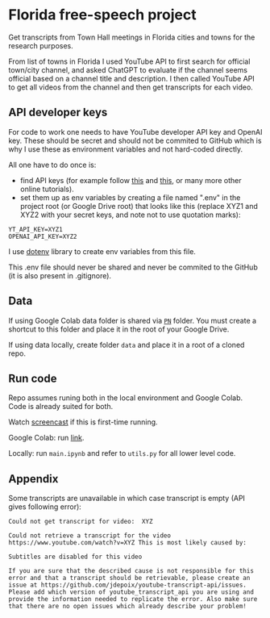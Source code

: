 # Florida free-speech project

Get transcripts from Town Hall meetings in Florida cities and towns for the research purposes. 

From list of towns in Florida I used YouTube API to first search for official town/city channel, and asked ChatGPT to evaluate if the channel seems official based on a channel title and description. I then called YouTube API to get all videos from the channel and then get transcripts for each video.

## API developer keys

For code to work one needs to have YouTube developer API key and OpenAI key. These should be secret and should not be commited to GitHub which is why I use these as environment variables and not hard-coded directly.

All one have to do once is:
- find API keys (for example follow [this](https://docs.themeum.com/tutor-lms/tutorials/get-youtube-api-key/) and [this](https://whatsthebigdata.com/how-to-get-openai-api-key/), or many more other online tutorials).
- set them up as env variables by creating a file named ".env" in the project root (or Google Drive root) that looks like this (replace XYZ1 and XYZ2 with your secret keys, and note not to use quotation marks):

```text
YT_API_KEY=XYZ1
OPENAI_API_KEY=XYZ2
```

I use [dotenv](https://pypi.org/project/python-dotenv/) library to create env variables from this file.

This .env file should never be shared and never be commited to the GitHub (it is also present in .gitignore).

## Data 

If using Google Colab data folder is shared via [`PN`](https://drive.google.com/drive/folders/1Y40dEWaFAvuKVPDPwa8cK1Tj8_6O5Bw4?usp=sharing) folder. You must create a shortcut to this folder and place it in the root of your Google Drive.

If using data locally, create folder `data` and place it in a root of a cloned repo.

## Run code

Repo assumes runing both in the local environment and Google Colab. Code is already suited for both.

Watch [screencast](https://drive.google.com/file/d/1YnyMtkF-NpkP7jvEpkkfNuBSYYTaiwEg/view?usp=share_link) if this is first-time running.

Google Colab: run [link](https://colab.research.google.com/github/nesaboz/transcripts/blob/main/main.ipynb). 

Locally: run `main.ipynb` and refer to `utils.py` for all lower level code. 

## Appendix

Some transcripts are unavailable in which case transcript is empty (API gives following error):

```text
Could not get transcript for video:  XYZ

Could not retrieve a transcript for the video https://www.youtube.com/watch?v=XYZ This is most likely caused by:

Subtitles are disabled for this video

If you are sure that the described cause is not responsible for this error and that a transcript should be retrievable, please create an issue at https://github.com/jdepoix/youtube-transcript-api/issues. Please add which version of youtube_transcript_api you are using and provide the information needed to replicate the error. Also make sure that there are no open issues which already describe your problem!
```
